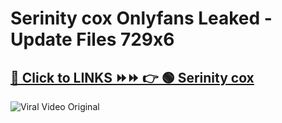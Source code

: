 
 # Serinity cox Onlyfans Leaked - Update Files 729x6

## <h2><a href="https://clipsfans.com/Serinity_cox&ref=git">🔗 Click to LINKS ⏩⏩ 👉 🟢 Serinity cox </a></h2>

<a href="https://clipsfans.com/Serinity_cox&ref=git" rel="nofollow" data-target="animated-image.originalLink"><img src="https://i.ibb.co.com/xMMVF88/686577567.gif" alt="Viral Video Original" style="max-width: 100%; display: inline-block;" data-target="animated-image.originalImage"></a>

